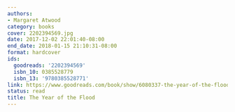 ```yaml
---
authors:
- Margaret Atwood
category: books
cover: 2202394569.jpg
date: 2017-12-02 22:01:40-08:00
end_date: 2018-01-15 21:10:31-08:00
format: hardcover
ids:
  goodreads: '2202394569'
  isbn_10: 0385528779
  isbn_13: '9780385528771'
link: https://www.goodreads.com/book/show/6080337-the-year-of-the-flood
status: read
title: The Year of the Flood
---
```

